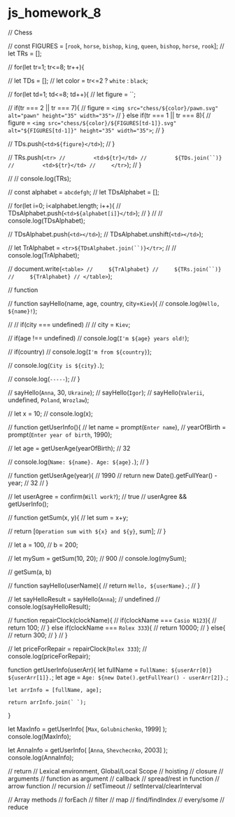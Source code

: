 # js_homework_8
// Chess

// const FIGURES = [`rook`, `horse`, `bishop`, `king`, `queen`, `bishop`, `horse`, `rook`];
// let TRs = [];

// for(let tr=1; tr<=8; tr++){

//     let TDs = [];
//     let color = tr<=2 ? `white` : `black`;

//     for(let td=1; td<=8; td++){
//         let figure = ``;

//         if(tr === 2 || tr === 7){
//             figure = `<img src="chess/${color}/pawn.svg" alt="pawn" height="35" width="35">`
//         } else if(tr === 1 || tr === 8){
//             figure = `<img src="chess/${color}/${FIGURES[td-1]}.svg" alt="${FIGURES[td-1]}" height="35" width="35">`;
//         }

//         TDs.push(`<td>${figure}</td>`);
//     }

//     TRs.push(`<tr>
//         <td>${tr}</td>
//         ${TDs.join(``)}
//         <td>${tr}</td>
//     </tr>`);
// }

// // console.log(TRs);

// const alphabet = `abcdefgh`;
// let TDsAlphabet = [];

// for(let i=0; i<alphabet.length; i++){
//     TDsAlphabet.push(`<td>${alphabet[i]}</td>`);
// }
// // console.log(TDsAlphabet);

// TDsAlphabet.push(`<td></td>`);
// TDsAlphabet.unshift(`<td></td>`);

// let TrAlphabet = `<tr>${TDsAlphabet.join(``)}</tr>`;
// // console.log(TrAlphabet);

// document.write(`<table>
//     ${TrAlphabet}
//     ${TRs.join(``)}
//     ${TrAlphabet}
// </table>`);

// function

// function sayHello(name, age, country, city=`Kiev`){
//     console.log(`Hello, ${name}!`);

//     // if(city === undefined)
//     //     city = `Kiev`;

//     if(age !== undefined)
//         console.log(`I'm ${age} years old!`);

//     if(country)
//         console.log(`I'm from ${country}`);

//     console.log(`City is ${city}.`);

//     console.log(`-----`);
// }

// sayHello(`Anna`, 30, `Ukraine`);
// sayHello(`Igor`);
// sayHello(`Valerii`, undefined, `Poland`, `Wrozlaw`);

// let x = 10;
// console.log(x);

// function getUserInfo(){
//     let name = prompt(`Enter name`),
//         yearOfBirth = prompt(`Enter year of birth`, 1990);

//     let age = getUserAge(yearOfBirth); // 32

//     console.log(`Name: ${name}. Age: ${age}.`);
// }

// function getUserAge(year){ // 1990
//     return new Date().getFullYear() - year; // 32
// }

// let userAgree = confirm(`Will work?`); // true
// userAgree && getUserInfo();

// function getSum(x, y){
//     let sum = x+y;

//     return [`Operation sum with ${x} and ${y}`, sum];
// }

// let a = 100,
//     b = 200;

// let mySum = getSum(10, 20); // 900
// console.log(mySum);

// getSum(a, b)

// function sayHello(userName){
//    return `Hello, ${userName}.`;
// }

// let sayHelloResult = sayHello(`Anna`); // undefined
// console.log(sayHelloResult);

// function repairClock(clockName){
//     if(clockName === `Casio N123`){
//         return 100;
//     } else if(clockName === `Rolex 333`){
//         return 10000;
//     } else{
//         return 300;
//     }
// }

// let priceForRepair = repairClock(`Rolex 333`);
// console.log(priceForRepair);

function getUserInfo(userArr){
let fullName = `FullName: ${userArr[0]} ${userArr[1]}.`;
let age = `Age: ${new Date().getFullYear() - userArr[2]}.`;

    let arrInfo = [fullName, age];

    return arrInfo.join(` `);
}

let MaxInfo = getUserInfo( [`Max`, `Golubnichenko`, 1999] );
console.log(MaxInfo);

let AnnaInfo = getUserInfo( [`Anna`, `Shevchecnko`, 2003] );
console.log(AnnaInfo);

// return
// Lexical environment, Global/Local Scope
// hoisting
// closure
// arguments
// function as argument
// callback
// spread/rest in function
// arrow function
// recursion
// setTimeout
// setInterval/clearInterval

// Array methods
// forEach
// filter
// map
// find/findIndex
// every/some
// reduce